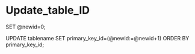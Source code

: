 # Update_table_ID
SET @newid=0;

UPDATE tablename SET primary_key_id=(@newid:=@newid+1) ORDER BY primary_key_id;
